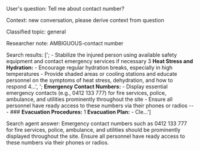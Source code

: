 User's question: Tell me about contact number?

Context: new conversation, please derive context from question

Classified topic: general

Researcher note: AMBIGUOUS-contact number

Search results: ['; - Stabilize the injured person using available safety equipment and contact emergency services if necessary 3 **Heat Stress and Hydration:**        - Encourage regular hydration breaks, especially in high temperatures - Provide shaded areas or cooling stations and educate personnel on the symptoms of heat stress, dehydration, and how to respond 4...', '; **Emergency Contact Numbers:**        - Display essential emergency contacts (e.g., 0412 133 777) for fire services, police, ambulance, and utilities prominently throughout the site - Ensure all personnel have ready access to these numbers via their phones or radios ---        ### **Evacuation Procedures:**      1 **Evacuation Plan:**        - Cle...']

Search agent answer: Emergency contact numbers such as 0412 133 777 for fire services, police, ambulance, and utilities should be prominently displayed throughout the site. Ensure all personnel have ready access to these numbers via their phones or radios.